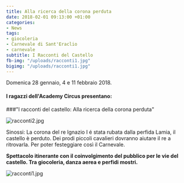 ```yaml
---
title: Alla ricerca della corona perduta
date: 2018-02-01 09:13:00 +01:00
categories:
- News
tags:
- giocoleria
- Carnevale di Sant'Eraclio
- carnevale
subtitle: I Racconti del Castello
fb-img: "/uploads/racconti1.jpg"
bigimg: "/uploads/racconti1.jpg"
---
```


Domenica 28 gennaio, 4 e 11 febbraio 2018.

#### I ragazzi dell'Academy Circus presentano:

###"I racconti del castello: Alla ricerca della corona perduta"

![racconti2.jpg](/uploads/racconti2.jpg)

Sinossi:
La corona del re Ignazio I é stata rubata dalla perfida Lamia, il castello è perduto. Dei prodi piccoli cavalieri dovranno aiutare  il re a ritrovarla. Per poter festeggiare così il Carnevale.

**Spettacolo itinerante con il coinvolgimento del pubblico per le vie del castello. Tra 
giocoleria, danza aerea e perfidi mostri.**

![racconti1.jpg](/uploads/racconti1.jpg)
